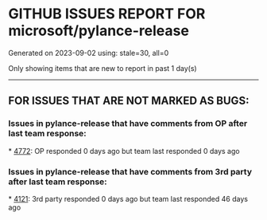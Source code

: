 
# GITHUB ISSUES REPORT FOR microsoft/pylance-release


Generated on 2023-09-02 using: stale=30, all=0


Only showing items that are new to report in past 1 day(s)


---

## FOR ISSUES THAT ARE NOT MARKED AS BUGS:


### Issues in pylance-release that have comments from OP after last team response:


\* [4772](https://github.com/microsoft/pylance-release/issues/4772 "Type is not inferred properly in PyQt5 (Type is Unknown)"): OP responded 0 days ago but team last responded 0 days ago

### Issues in pylance-release that have comments from 3rd party after last team response:


\* [4121](https://github.com/microsoft/pylance-release/issues/4121 "Pylance runs out of memory while scanning files in workspace"): 3rd party responded 0 days ago but team last responded 46 days ago
